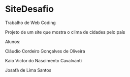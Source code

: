 # SiteDesafio

Trabalho de Web Coding

Projeto de um site que mostra o clima de cidades pelo país

Alunos:

Cláudio Cordeiro Gonçalves de Oliveira

Kaio Victor do Nascimento Cavalvanti

Josafá de Lima Santos
